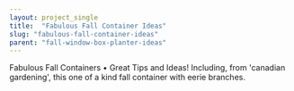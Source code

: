 ```yaml
---
layout: project_single
title:  "Fabulous Fall Container Ideas"
slug: "fabulous-fall-container-ideas"
parent: "fall-window-box-planter-ideas"
---
```

Fabulous Fall Containers • Great Tips and Ideas! Including, from 'canadian gardening', this one of a kind fall container with eerie branches.